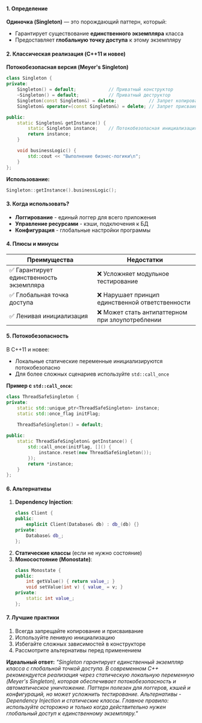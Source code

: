 #### **1. Определение**
**Одиночка (Singleton)** — это порождающий паттерн, который:
- Гарантирует существование **единственного экземпляра** класса
- Предоставляет **глобальную точку доступа** к этому экземпляру

#### **2. Классическая реализация (C++11 и новее)**

**Потокобезопасная версия (Meyer's Singleton)**
```cpp
class Singleton {
private:
    Singleton() = default;            // Приватный конструктор
    ~Singleton() = default;           // Приватный деструктор
    Singleton(const Singleton&) = delete;            // Запрет копирования
    Singleton& operator=(const Singleton&) = delete; // Запрет присваивания

public:
    static Singleton& getInstance() {
        static Singleton instance;    // Потокобезопасная инициализация (C++11)
        return instance;
    }

    void businessLogic() {
        std::cout << "Выполнение бизнес-логики\n";
    }
};
```

**Использование:**
```cpp
Singleton::getInstance().businessLogic();
```

#### **3. Когда использовать?**
- **Логгирование** - единый логгер для всего приложения  
- **Управление ресурсами** - кэши, подключения к БД  
- **Конфигурация** - глобальные настройки программы  

#### **4. Плюсы и минусы**

| **Преимущества**                        | **Недостатки**                                  |
| --------------------------------------- | ----------------------------------------------- |
| ✅ Гарантирует единственность экземпляра | ❌ Усложняет модульное тестирование              |
| ✅ Глобальная точка доступа              | ❌ Нарушает принцип единственной ответственности |
| ✅ Ленивая инициализация                 | ❌ Может стать антипаттерном при злоупотреблении |

#### **5. Потокобезопасность**
В C++11 и новее:
- Локальные статические переменные инициализируются потокобезопасно
- Для более сложных сценариев используйте `std::call_once`

**Пример с `std::call_once`:**
```cpp
class ThreadSafeSingleton {
private:
    static std::unique_ptr<ThreadSafeSingleton> instance;
    static std::once_flag initFlag;
    
    ThreadSafeSingleton() = default;

public:
    static ThreadSafeSingleton& getInstance() {
        std::call_once(initFlag, []() {
            instance.reset(new ThreadSafeSingleton());
        });
        return *instance;
    }
};
```

#### **6. Альтернативы**
1. **Dependency Injection**:
   ```cpp
   class Client {
   public:
       explicit Client(Database& db) : db_(db) {}
   private:
       Database& db_;
   };
   ```
2. **Статические классы** (если не нужно состояние)
3. **Моносостояние (Monostate)**:
   ```cpp
   class Monostate {
   public:
       int getValue() { return value_; }
       void setValue(int v) { value_ = v; }
   private:
       static int value_;
   };
   ```

#### **7. Лучшие практики**
1. Всегда запрещайте копирование и присваивание
2. Используйте ленивую инициализацию
3. Избегайте сложных зависимостей в конструкторе
4. Рассмотрите альтернативы перед применением

**Идеальный ответ:**
*"Singleton гарантирует единственный экземпляр класса с глобальной точкой доступа. В современном C++ рекомендуется реализация через статическую локальную переменную (Meyer's Singleton), которая обеспечивает потокобезопасность и автоматическое уничтожение. Паттерн полезен для логгеров, кэшей и конфигураций, но может усложнить тестирование. Альтернативы - Dependency Injection и статические классы. Главное правило: используйте осторожно и только когда действительно нужен глобальный доступ к единственному экземпляру."*